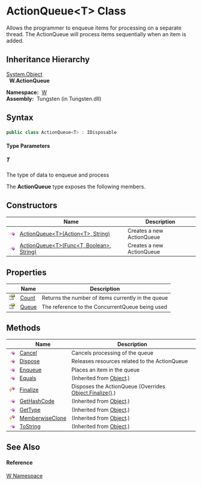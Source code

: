 ActionQueue&lt;T> Class
=======================
   
Allows the programmer to enqueue items for processing on a separate thread. The ActionQueue will process items sequentially when an item is added.



Inheritance Hierarchy
---------------------
[System.Object][1]  
  **W.ActionQueue<T>**  

  **Namespace:**  [W][2]  
  **Assembly:**  Tungsten (in Tungsten.dll)

Syntax
------

```csharp
public class ActionQueue<T> : IDisposable

```

#### Type Parameters

##### *T*
The type of data to enqueue and process

The **ActionQueue<T>** type exposes the following members.


Constructors
------------

                 | Name                                                | Description               
---------------- | --------------------------------------------------- | ------------------------- 
![Public method] | [ActionQueue&lt;T>(Action&lt;T>, String)][3]        | Creates a new ActionQueue 
![Public method] | [ActionQueue&lt;T>(Func&lt;T, Boolean>, String)][4] | Creates a new ActionQueue 


Properties
----------

                   | Name       | Description                                        
------------------ | ---------- | -------------------------------------------------- 
![Public property] | [Count][5] | Returns the number of items currently in the queue 
![Public property] | [Queue][6] | The reference to the ConcurrentQueue being used    


Methods
-------

                    | Name                  | Description                                                   
------------------- | --------------------- | ------------------------------------------------------------- 
![Public method]    | [Cancel][7]           | Cancels processing of the queue                               
![Public method]    | [Dispose][8]          | Releases resources related to the ActionQueue                 
![Public method]    | [Enqueue][9]          | Places an item in the queue                                   
![Public method]    | [Equals][10]          | (Inherited from [Object][1].)                                 
![Protected method] | [Finalize][11]        | Disposes the ActionQueue (Overrides [Object.Finalize()][12].) 
![Public method]    | [GetHashCode][13]     | (Inherited from [Object][1].)                                 
![Public method]    | [GetType][14]         | (Inherited from [Object][1].)                                 
![Protected method] | [MemberwiseClone][15] | (Inherited from [Object][1].)                                 
![Public method]    | [ToString][16]        | (Inherited from [Object][1].)                                 


See Also
--------

#### Reference
[W Namespace][2]  

[1]: http://msdn.microsoft.com/en-us/library/e5kfa45b
[2]: ../README.md
[3]: _ctor.md
[4]: _ctor_1.md
[5]: Count.md
[6]: Queue.md
[7]: Cancel.md
[8]: Dispose.md
[9]: Enqueue.md
[10]: http://msdn.microsoft.com/en-us/library/bsc2ak47
[11]: Finalize.md
[12]: http://msdn.microsoft.com/en-us/library/4k87zsw7
[13]: http://msdn.microsoft.com/en-us/library/zdee4b3y
[14]: http://msdn.microsoft.com/en-us/library/dfwy45w9
[15]: http://msdn.microsoft.com/en-us/library/57ctke0a
[16]: http://msdn.microsoft.com/en-us/library/7bxwbwt2
[Public method]: ../../_icons/pubmethod.gif "Public method"
[Public property]: ../../_icons/pubproperty.gif "Public property"
[Protected method]: ../../_icons/protmethod.gif "Protected method"